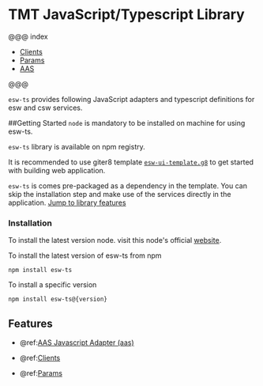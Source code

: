 # TMT JavaScript/Typescript Library

@@@ index
 - [Clients](clients/index.md)
 - [Params](params/index.md)
 - [AAS](aas/csw-aas-js.md)

@@@

`esw-ts` provides following JavaScript adapters and typescript definitions for esw and csw services.

##Getting Started
`node` is mandatory to be installed on machine for using esw-ts.

`esw-ts` library is available on npm registry.

 It is recommended to use giter8 template [`esw-ui-template.g8`](https://github.com/tmtsoftware/esw-ui-template.g8)  to get started with building web application.

 `esw-ts` is comes pre-packaged as a dependency in the template. You can skip the installation step and make use of the services directly in the application. [Jump to library features](#features)


### Installation

  To install the latest version node. visit this node's official [website](https://nodejs.org/).

  To install the latest version of esw-ts from npm

    npm install esw-ts

  To install a specific version

    npm install esw-ts@{version}

## Features

- @ref:[AAS Javascript Adapter (aas)](aas/csw-aas-js.md)

- @ref:[Clients](clients/index.md)

- @ref:[Params](params/index.md)
